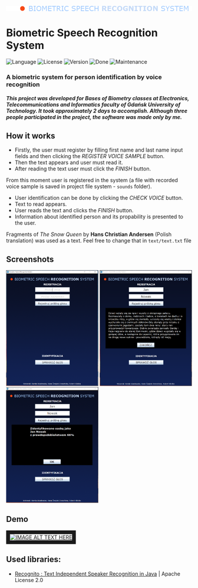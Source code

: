 ![Logo][logo]

# Biometric Speech Recognition System

![Language][language-url] ![License][license-url] ![Version][version-url] ![Done][done-url] ![Maintenance][maintenance-url] 

### A biometric system for person identification by voice recognition

##### This project was developed for *Bases of Biometry* classes at Electronics, Telecommunications and Informatics faculty of Gdańsk University of Technology. It took approximately 2 days to accomplish. Although three people participated in the project, the software was made only by me.

## How it works

- Firstly, the user must register by filling first name and last name input fields and then clicking the *REGISTER VOICE SAMPLE* button.
- Then the text appears and user must read it.
- After reading the text user must click the *FINISH* button.

From this moment user is registered in the system (a file with recorded voice sample is saved in project file system - `sounds` folder).

- User identification can be done by clicking the *CHECK VOICE* button.
- Text to read appears.
- User reads the text and clicks the *FINISH* button.
- Information about identified person and its propability is presented to the user.

Fragments of *The Snow Queen* by **Hans Christian Andersen** (Polish translation) was used as a text. Feel free to change that in `text/text.txt` file

## Screenshots

<img src="screenshots/main.PNG" alt="Main view" width="250" height="314"> <img src="screenshots/registration.PNG" alt="Registration" width="250" height="314"> <img src="screenshots/identification.PNG" alt="Identification" width="250" height="314">

## Demo

<a href="http://www.youtube.com/watch?feature=player_embedded&v=oWzyNVCM_hY" target="_blank"><img src="http://img.youtube.com/vi/oWzyNVCM_hY/0.jpg" alt="IMAGE ALT TEXT HERE" width="240" height="180" border="10" />
</a>

## Used libraries:

- [Recognito : Text Independent Speaker Recognition in Java](https://github.com/amaurycrickx/recognito) | Apache License 2.0

[logo]: images/logo.png "Biometric Speech Recognition System"
[license-url]: https://img.shields.io/badge/license-MIT-blue.svg?style=flat "License"
[version-url]: https://img.shields.io/badge/version-1.0.0-brightgreen.svg?style=flat "Version"
[maintenance-url]: https://img.shields.io/maintenance/no/2015.svg?style=flat "Maintenance"
[language-url]: https://img.shields.io/badge/language-Java-lightgrey.svg?style=flat "Language"
[done-url]: https://img.shields.io/badge/done-11.2015-yellow.svg?style=flat "Done"
